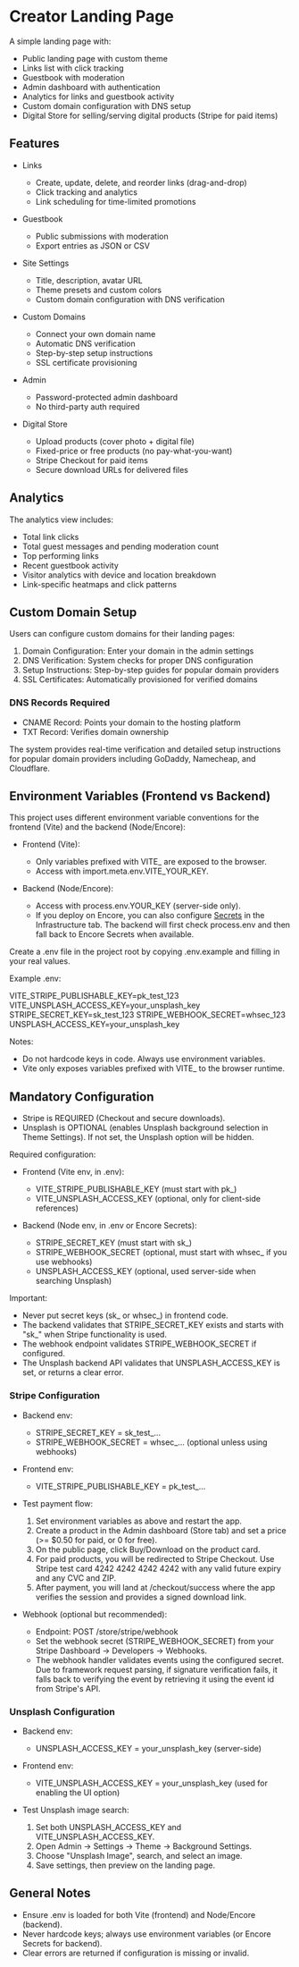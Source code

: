 # Creator Landing Page

A simple landing page with:
- Public landing page with custom theme
- Links list with click tracking
- Guestbook with moderation
- Admin dashboard with authentication
- Analytics for links and guestbook activity
- Custom domain configuration with DNS setup
- Digital Store for selling/serving digital products (Stripe for paid items)

## Features

- Links
  - Create, update, delete, and reorder links (drag-and-drop)
  - Click tracking and analytics
  - Link scheduling for time-limited promotions

- Guestbook
  - Public submissions with moderation
  - Export entries as JSON or CSV

- Site Settings
  - Title, description, avatar URL
  - Theme presets and custom colors
  - Custom domain configuration with DNS verification

- Custom Domains
  - Connect your own domain name
  - Automatic DNS verification
  - Step-by-step setup instructions
  - SSL certificate provisioning

- Admin
  - Password-protected admin dashboard
  - No third-party auth required

- Digital Store
  - Upload products (cover photo + digital file)
  - Fixed-price or free products (no pay-what-you-want)
  - Stripe Checkout for paid items
  - Secure download URLs for delivered files

## Analytics

The analytics view includes:
- Total link clicks
- Total guest messages and pending moderation count
- Top performing links
- Recent guestbook activity
- Visitor analytics with device and location breakdown
- Link-specific heatmaps and click patterns

## Custom Domain Setup

Users can configure custom domains for their landing pages:

1. Domain Configuration: Enter your domain in the admin settings
2. DNS Verification: System checks for proper DNS configuration
3. Setup Instructions: Step-by-step guides for popular domain providers
4. SSL Certificates: Automatically provisioned for verified domains

### DNS Records Required

- CNAME Record: Points your domain to the hosting platform
- TXT Record: Verifies domain ownership

The system provides real-time verification and detailed setup instructions for popular domain providers including GoDaddy, Namecheap, and Cloudflare.

## Environment Variables (Frontend vs Backend)

This project uses different environment variable conventions for the frontend (Vite) and the backend (Node/Encore):

- Frontend (Vite):
  - Only variables prefixed with VITE_ are exposed to the browser.
  - Access with import.meta.env.VITE_YOUR_KEY.

- Backend (Node/Encore):
  - Access with process.env.YOUR_KEY (server-side only).
  - If you deploy on Encore, you can also configure [Secrets] in the Infrastructure tab. The backend will first check process.env and then fall back to Encore Secrets when available.

Create a .env file in the project root by copying .env.example and filling in your real values.

Example .env:

VITE_STRIPE_PUBLISHABLE_KEY=pk_test_123
VITE_UNSPLASH_ACCESS_KEY=your_unsplash_key
STRIPE_SECRET_KEY=sk_test_123
STRIPE_WEBHOOK_SECRET=whsec_123
UNSPLASH_ACCESS_KEY=your_unsplash_key

Notes:
- Do not hardcode keys in code. Always use environment variables.
- Vite only exposes variables prefixed with VITE_ to the browser runtime.

## Mandatory Configuration

- Stripe is REQUIRED (Checkout and secure downloads).
- Unsplash is OPTIONAL (enables Unsplash background selection in Theme Settings). If not set, the Unsplash option will be hidden.

Required configuration:
- Frontend (Vite env, in .env):
  - VITE_STRIPE_PUBLISHABLE_KEY (must start with pk_)
  - VITE_UNSPLASH_ACCESS_KEY (optional, only for client-side references)

- Backend (Node env, in .env or Encore Secrets):
  - STRIPE_SECRET_KEY (must start with sk_)
  - STRIPE_WEBHOOK_SECRET (optional, must start with whsec_ if you use webhooks)
  - UNSPLASH_ACCESS_KEY (optional, used server-side when searching Unsplash)

Important:
- Never put secret keys (sk_ or whsec_) in frontend code.
- The backend validates that STRIPE_SECRET_KEY exists and starts with "sk_" when Stripe functionality is used.
- The webhook endpoint validates STRIPE_WEBHOOK_SECRET if configured.
- The Unsplash backend API validates that UNSPLASH_ACCESS_KEY is set, or returns a clear error.

### Stripe Configuration

- Backend env:
  - STRIPE_SECRET_KEY = sk_test_...
  - STRIPE_WEBHOOK_SECRET = whsec_... (optional unless using webhooks)

- Frontend env:
  - VITE_STRIPE_PUBLISHABLE_KEY = pk_test_...

- Test payment flow:
  1. Set environment variables as above and restart the app.
  2. Create a product in the Admin dashboard (Store tab) and set a price (>= $0.50 for paid, or 0 for free).
  3. On the public page, click Buy/Download on the product card.
  4. For paid products, you will be redirected to Stripe Checkout. Use Stripe test card 4242 4242 4242 4242 with any valid future expiry and any CVC and ZIP.
  5. After payment, you will land at /checkout/success where the app verifies the session and provides a signed download link.

- Webhook (optional but recommended):
  - Endpoint: POST /store/stripe/webhook
  - Set the webhook secret (STRIPE_WEBHOOK_SECRET) from your Stripe Dashboard → Developers → Webhooks.
  - The webhook handler validates events using the configured secret. Due to framework request parsing, if signature verification fails, it falls back to verifying the event by retrieving it using the event id from Stripe's API.

### Unsplash Configuration

- Backend env:
  - UNSPLASH_ACCESS_KEY = your_unsplash_key (server-side)

- Frontend env:
  - VITE_UNSPLASH_ACCESS_KEY = your_unsplash_key (used for enabling the UI option)

- Test Unsplash image search:
  1. Set both UNSPLASH_ACCESS_KEY and VITE_UNSPLASH_ACCESS_KEY.
  2. Open Admin → Settings → Theme → Background Settings.
  3. Choose "Unsplash Image", search, and select an image.
  4. Save settings, then preview on the landing page.

## General Notes

- Ensure .env is loaded for both Vite (frontend) and Node/Encore (backend).
- Never hardcode keys; always use environment variables (or Encore Secrets for backend).
- Clear errors are returned if configuration is missing or invalid.

[Secrets]: https://encore.dev/docs/primitives/config
